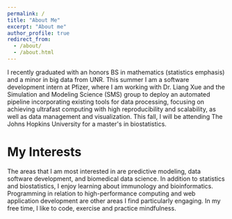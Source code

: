 ```yaml
---
permalink: /
title: "About Me"
excerpt: "About me"
author_profile: true
redirect_from: 
  - /about/
  - /about.html
---
```


I recently graduated with an honors BS in mathematics (statistics emphasis) and a minor in big data from UNR. This summer I am a software development intern at Pfizer, where I am working with Dr. Liang Xue and the Simulation and Modeling Science (SMS) group to deploy an automated pipeline incorporating existing tools for data processing, focusing on achieving ultrafast computing with high reproducibility and scalability, as well as data management and visualization. This fall, I will be attending The Johns Hopkins University for a master's in biostatistics.

My Interests
======
The areas that I am most interested in are predictive modeling, data software development, and biomedical data science. In addition to statistics and biostatistics, I enjoy learning about immunology and bioinformatics. Programming in relation to high-performance computing and web application development are other areas I find particularly engaging. In my free time, I like to code, exercise and practice mindfulness.
